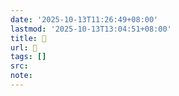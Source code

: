 ```yaml
---
date: '2025-10-13T11:26:49+08:00'
lastmod: '2025-10-13T13:04:51+08:00'
title: 󰓫
url: 󰓫
tags: []
src:
note:
---
```


